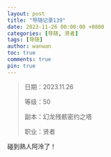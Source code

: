 ```yaml
---
layout: post
title: "导随记录139"
date: 2023-11-26 00:00:00 +0800
categories: [导随, 贤者]
tags: [导随]
author: wanwan
toc: true
comments: true
pin: true
---
```

> 日期：2023.11.26
>
> 等级：50
>
> 副本：幻龙残骸密约之塔
>
> 职业：贤者

碰到熟人阿泠了！